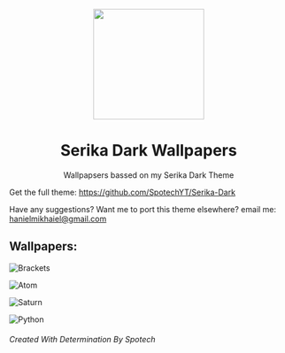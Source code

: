 <p align="center"><img src="https://raw.githubusercontent.com/SpotechYT/serika-dark/main/assets/Logo.jpg" height="200"></p>
<h1 align="center">Serika Dark Wallpapers</h1>
<p align="center">Wallpapsers bassed on my Serika Dark Theme</p>

Get the full theme: https://github.com/SpotechYT/Serika-Dark

Have any suggestions? Want me to port this theme elsewhere? email me: hanielmikhaiel@gmail.com

## Wallpapers:

![Brackets](https://raw.githubusercontent.com/SpotechYT/serika-dark-wallpapers/main/Serika-Wallpaper-Brackets.jpg)

![Atom](https://raw.githubusercontent.com/SpotechYT/serika-dark-wallpapers/main/Serika-Wallpaper-Atom.jpg)

![Saturn](https://raw.githubusercontent.com/SpotechYT/serika-dark-wallpapers/main/Serika-Wallpaper-Saturn.jpg)

![Python](https://raw.githubusercontent.com/SpotechYT/serika-dark-wallpapers/main/Serika-Wallpaper-Python.jpg)


###### Created With Determination By Spotech
